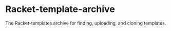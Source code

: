 # Racket-template-archive
The Racket-templates archive for finding, uploading, and cloning templates.
